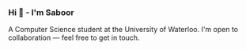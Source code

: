 <h3> Hi 👋 - I'm Saboor </h3>
<p> A Computer Science student at the University of Waterloo. I'm open to collaboration — feel free to get in touch. </p>
